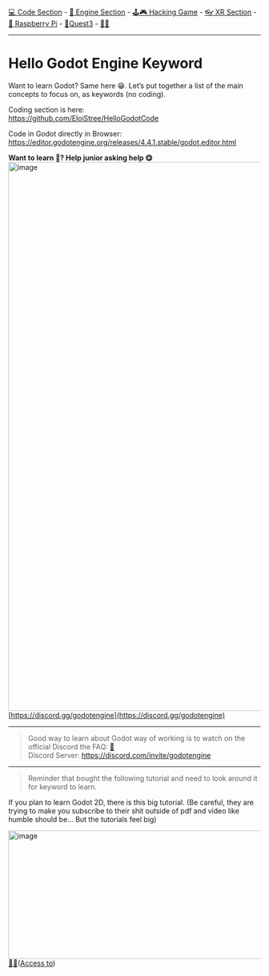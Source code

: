 [💻 Code Section](https://github.com/EloiStree/HelloGodotCode) - [🚂 Engine Section](https://github.com/EloiStree/HelloGodotEngineKeyword) - [🕹️🎮 Hacking Game](https://github.com/EloiStree/HelloGodotRemoteControlHub) - [👓 XR Section](https://github.com/EloiStree/HelloGodotXR)  - [🍓 Raspberry Pi](https://github.com/EloiStree/HelloRaspberryPi) - [🥽Quest3](https://github.com/EloiStree/HelloQuest3) - [🍺🍻](https://buymeacoffee.com/apintio)

------------------------------

# Hello Godot Engine Keyword
Want to learn Godot? Same here 😁. Let’s put together a list of the main concepts to focus on, as keywords (no coding).

Coding section is here:  
https://github.com/EloiStree/HelloGodotCode  

Code in Godot directly in Browser:  
https://editor.godotengine.org/releases/4.4.1.stable/godot.editor.html  

**Want to learn 🧐? Help junior asking help 😋** 
[<img width="1654" height="1096" alt="image" src="https://github.com/user-attachments/assets/b463212b-0692-4c7d-9e51-e8cd0bda338b" />](https://discord.gg/godotengine)  
[https://discord.gg/godotengine](https://discord.gg/godotengine)    

-----------------------------

> Good way to learn about Godot way of working is to watch on the official Discord the FAQ: [🔗](https://discord.com/channels/1235157165589794909/1260700855401975849)  
Discord Server: https://discord.com/invite/godotengine  
> 
 
-----------------------------

> Reminder that bought the following tutorial and need to look around it for keyword to learn.

If you plan to learn Godot 2D, there is this big tutorial.
(Be careful, they are trying to make you subscribe to their shit outside of pdf and video like humble should be... But the tutorials feel big)

[<img width="601" height="256" alt="image" src="https://github.com/user-attachments/assets/340f5a97-b92a-4221-b227-9f7f786bf11a" />](https://www.humblebundle.com/software/learn-godot-in-2025-complete-course-bundle-software)    
[🔗💲](https://www.humblebundle.com/software/learn-godot-in-2025-complete-course-bundle-software)([Access to](https://academy.zenva.com/course/godot-3d-platformer-course))    



